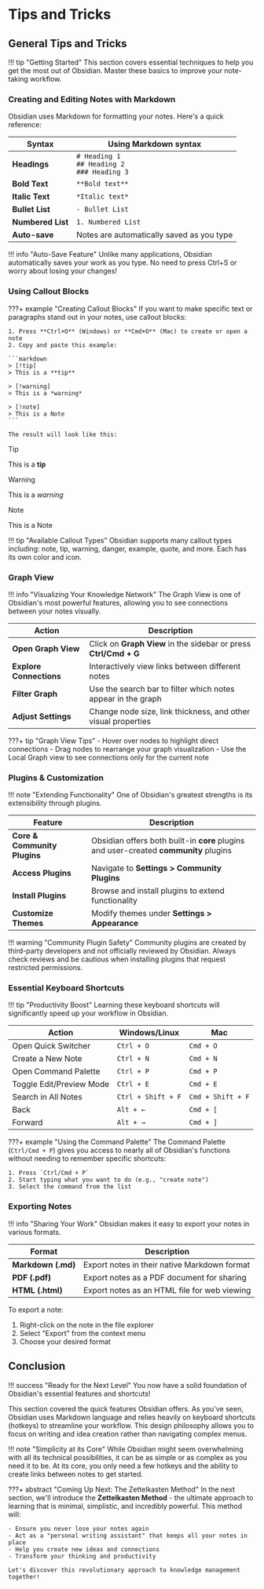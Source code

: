# Tips and Tricks

## General Tips and Tricks

!!! tip "Getting Started"
    This section covers essential techniques to help you get the most out of Obsidian. Master these basics to improve your note-taking workflow.

### Creating and Editing Notes with Markdown

Obsidian uses Markdown for formatting your notes. Here's a quick reference:

| Syntax | Using Markdown syntax |
|--------------------------------|-----------------------------------------------------|
| **Headings** | `# Heading 1` <br> `## Heading 2` <br> `### Heading 3` |
| **Bold Text** | `**Bold text**` |
| **Italic Text** | `*Italic text*` |
| **Bullet List** | `- Bullet List` |
| **Numbered List** | `1. Numbered List` |
| **Auto-save** | Notes are automatically saved as you type |

!!! info "Auto-Save Feature"
    Unlike many applications, Obsidian automatically saves your work as you type. No need to press Ctrl+S or worry about losing your changes!

### Using Callout Blocks

???+ example "Creating Callout Blocks"
    If you want to make specific text or paragraphs stand out in your notes, use callout blocks:

    1. Press **Ctrl+O** (Windows) or **Cmd+O** (Mac) to create or open a note
    2. Copy and paste this example:

    ```markdown
    > [!tip]
    > This is a **tip**
    
    > [!warning]
    > This is a *warning*
    
    > [!note]
    > This is a Note
    ```

    The result will look like this:

> [!tip]
> This is a **tip**

> [!warning]
> This is a *warning*

> [!note]
> This is a Note

!!! tip "Available Callout Types"
    Obsidian supports many callout types including: note, tip, warning, danger, example, quote, and more. Each has its own color and icon.

### Graph View

!!! info "Visualizing Your Knowledge Network"
    The Graph View is one of Obsidian's most powerful features, allowing you to see connections between your notes visually.

| Action | Description |
|----------------------------|-------------|
| **Open Graph View** | Click on **Graph View** in the sidebar or press **Ctrl/Cmd + G** |
| **Explore Connections** | Interactively view links between different notes |
| **Filter Graph** | Use the search bar to filter which notes appear in the graph |
| **Adjust Settings** | Change node size, link thickness, and other visual properties |

???+ tip "Graph View Tips"
    - Hover over nodes to highlight direct connections
    - Drag nodes to rearrange your graph visualization
    - Use the Local Graph view to see connections only for the current note

### Plugins & Customization

!!! note "Extending Functionality"
    One of Obsidian's greatest strengths is its extensibility through plugins.

| Feature | Description |
|--------------------|------------|
| **Core & Community Plugins** | Obsidian offers both built-in **core** plugins and user-created **community** plugins |
| **Access Plugins** | Navigate to **Settings > Community Plugins** |
| **Install Plugins** | Browse and install plugins to extend functionality |
| **Customize Themes** | Modify themes under **Settings > Appearance** |

!!! warning "Community Plugin Safety"
    Community plugins are created by third-party developers and not officially reviewed by Obsidian. Always check reviews and be cautious when installing plugins that request restricted permissions.

### Essential Keyboard Shortcuts

!!! tip "Productivity Boost"
    Learning these keyboard shortcuts will significantly speed up your workflow in Obsidian.

| Action | Windows/Linux | Mac |
|--------|----------|----------|
| Open Quick Switcher | `Ctrl + O` | `Cmd + O` |
| Create a New Note | `Ctrl + N` | `Cmd + N` |
| Open Command Palette | `Ctrl + P` | `Cmd + P` |
| Toggle Edit/Preview Mode | `Ctrl + E` | `Cmd + E` |
| Search in All Notes | `Ctrl + Shift + F` | `Cmd + Shift + F` |
| Back | `Alt + ←` | `Cmd + [` |
| Forward | `Alt + →` | `Cmd + ]` |

???+ example "Using the Command Palette"
    The Command Palette (`Ctrl/Cmd + P`) gives you access to nearly all of Obsidian's functions without needing to remember specific shortcuts:
    
    1. Press `Ctrl/Cmd + P`
    2. Start typing what you want to do (e.g., "create note")
    3. Select the command from the list

### Exporting Notes

!!! info "Sharing Your Work"
    Obsidian makes it easy to export your notes in various formats.

| Format | Description |
|---------|------------|
| **Markdown (.md)** | Export notes in their native Markdown format |
| **PDF (.pdf)** | Export notes as a PDF document for sharing |
| **HTML (.html)** | Export notes as an HTML file for web viewing |

To export a note:
1. Right-click on the note in the file explorer
2. Select "Export" from the context menu
3. Choose your desired format

## Conclusion

!!! success "Ready for the Next Level"
    You now have a solid foundation of Obsidian's essential features and shortcuts!

This section covered the quick features Obsidian offers. As you've seen, Obsidian uses Markdown language and relies heavily on keyboard shortcuts (hotkeys) to streamline your workflow. This design philosophy allows you to focus on writing and idea creation rather than navigating complex menus.

!!! note "Simplicity at its Core"
    While Obsidian might seem overwhelming with all its technical possibilities, it can be as simple or as complex as you need it to be. At its core, you only need a few hotkeys and the ability to create links between notes to get started.

???+ abstract "Coming Up Next: The Zettelkasten Method"
    In the next section, we'll introduce the **Zettelkasten Method** - the ultimate approach to learning that is minimal, simplistic, and incredibly powerful. This method will:
    
    - Ensure you never lose your notes again
    - Act as a "personal writing assistant" that keeps all your notes in place
    - Help you create new ideas and connections
    - Transform your thinking and productivity
    
    Let's discover this revolutionary approach to knowledge management together!
